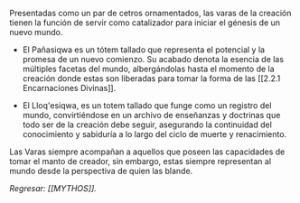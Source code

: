 Presentadas como un par de cetros ornamentados, las varas de la creación tienen la función de servir como catalizador para iniciar el génesis de un nuevo mundo.

- El Pañasiqwa es un tótem tallado que representa el potencial y la promesa de un nuevo comienzo. Su acabado denota la esencia de las múltiples facetas del mundo, albergándolas hasta el momento de la creación donde estas son liberadas para tomar la forma de las [[2.2.1 Encarnaciones Divinas]].

- El Lloq'esiqwa, es un totem tallado que funge como un registro del mundo, convirtiéndose en un archivo de enseñanzas y doctrinas que todo ser de la creación debe seguir, asegurando la continuidad del conocimiento y sabiduría a lo largo del ciclo de muerte y renacimiento.

Las Varas siempre acompañan a aquellos que poseen las capacidades de tomar el manto de creador, sin embargo, estas siempre representan al mundo desde la perspectiva de quien las blande.

*Regresar: [[MYTHOS]].*